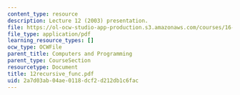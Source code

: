 ```yaml
---
content_type: resource
description: Lecture 12 (2003) presentation.
file: https://ol-ocw-studio-app-production.s3.amazonaws.com/courses/16-01-unified-engineering-i-ii-iii-iv-fall-2005-spring-2006/2a7d03ab04ae0118dcf2d212db1c6fac_12recursive_func.pdf
file_type: application/pdf
learning_resource_types: []
ocw_type: OCWFile
parent_title: Computers and Programming
parent_type: CourseSection
resourcetype: Document
title: 12recursive_func.pdf
uid: 2a7d03ab-04ae-0118-dcf2-d212db1c6fac
---
```

